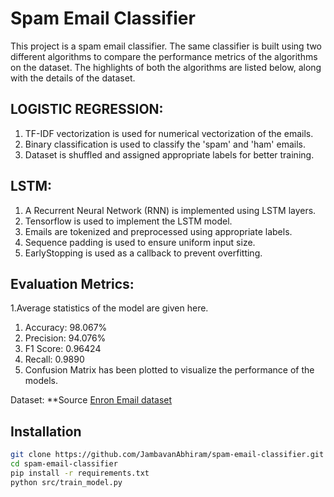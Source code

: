 # Spam Email Classifier
This project is a spam email classifier. The same classifier is built using two different algorithms to compare the performance metrics of the algorithms on the dataset. The highlights of both the algorithms are listed below, along with the details of the dataset. 

## LOGISTIC REGRESSION:
1. TF-IDF vectorization is used for numerical vectorization of the emails.
2. Binary classification is used to classify the 'spam' and 'ham' emails.
3. Dataset is shuffled and assigned appropriate labels for better training. 

## LSTM:
1. A Recurrent Neural Network (RNN) is implemented using LSTM layers. 
2. Tensorflow is used to implement the LSTM model.
3. Emails are tokenized and preprocessed using appropriate labels. 
4. Sequence padding is used to ensure uniform input size.
5. EarlyStopping is used as a callback to prevent overfitting.

## Evaluation Metrics:
1.Average statistics of the model are given here.
  1. Accuracy: 98.067%
  2. Precision: 94.076%
  3. F1 Score: 0.96424
  4. Recall: 0.9890
2. Confusion Matrix has been plotted to visualize the performance of the models.

Dataset: **Source [Enron Email dataset](https://www.kaggle.com/datasets/wanderfj/enron-spam)

## Installation

```bash
git clone https://github.com/JambavanAbhiram/spam-email-classifier.git
cd spam-email-classifier
pip install -r requirements.txt
python src/train_model.py
